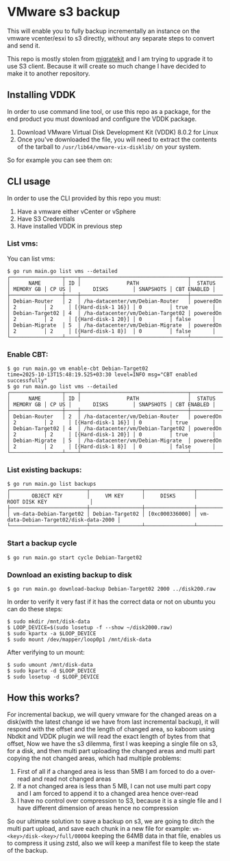 # VMware s3 backup

This will enable you to fully backup incrementally an instance on the vmware vcenter/esxi to s3 directly, without any separate steps to convert and send it.

This repo is mostly stolen from [migratekit](https://github.com/vexxhost/migratekit) and I am trying to upgrade it to use S3 client. Because it will create so much change I have decided to make it to another repository.  

## Installing VDDK

In order to use command line tool, or use this repo as a package, for the end product you must download and configure the VDDK package.

1. Download VMware Virtual Disk Development Kit (VDDK) 8.0.2 for Linux
2. Once you've downloaded the file, you will need to extract the contents of the tarball to `/usr/lib64/vmware-vix-disklib/` on your system.

So for example you can see them on:

## CLI usage

In order to use the CLI provided by this repo you must:
1. Have a vmware either vCenter or vSphere
2. Have S3 Credentials
3. Have installed VDDK in previous step

### List vms:
You can list vms:
```
$ go run main.go list vms --detailed
┌─────────────────┬────┬───────────────────────────────────┬───────────┬───────────┬───────┬────────────────────┬───────────┬─────────────┐
│      NAME       │ ID │               PATH                │  STATUS   │ MEMORY GB │ CP US │       DISKS        │ SNAPSHOTS │ CBT ENABLED │
├─────────────────┼────┼───────────────────────────────────┼───────────┼───────────┼───────┼────────────────────┼───────────┼─────────────┤
│ Debian-Router   │ 2  │ /ha-datacenter/vm/Debian-Router   │ poweredOn │ 2         │ 2     │ [{Hard-disk-1 16}] │ 0         │ true        │
│ Debian-Target02 │ 4  │ /ha-datacenter/vm/Debian-Target02 │ poweredOn │ 2         │ 2     │ [{Hard-disk-1 20}] │ 0         │ false       │
│ Debian-Migrate  │ 5  │ /ha-datacenter/vm/Debian-Migrate  │ poweredOn │ 2         │ 2     │ [{Hard-disk-1 8}]  │ 0         │ false       │
└─────────────────┴────┴───────────────────────────────────┴───────────┴───────────┴───────┴────────────────────┴───────────┴─────────────┘
```
### Enable CBT:
```
$ go run main.go vm enable-cbt Debian-Target02
time=2025-10-13T15:48:19.525+03:30 level=INFO msg="CBT enabled successfully"
$ go run main.go list vms --detailed          
┌─────────────────┬────┬───────────────────────────────────┬───────────┬───────────┬───────┬────────────────────┬───────────┬─────────────┐
│      NAME       │ ID │               PATH                │  STATUS   │ MEMORY GB │ CP US │       DISKS        │ SNAPSHOTS │ CBT ENABLED │
├─────────────────┼────┼───────────────────────────────────┼───────────┼───────────┼───────┼────────────────────┼───────────┼─────────────┤
│ Debian-Router   │ 2  │ /ha-datacenter/vm/Debian-Router   │ poweredOn │ 2         │ 2     │ [{Hard-disk-1 16}] │ 0         │ true        │
│ Debian-Target02 │ 4  │ /ha-datacenter/vm/Debian-Target02 │ poweredOn │ 2         │ 2     │ [{Hard-disk-1 20}] │ 0         │ true        │
│ Debian-Migrate  │ 5  │ /ha-datacenter/vm/Debian-Migrate  │ poweredOn │ 2         │ 2     │ [{Hard-disk-1 8}]  │ 0         │ false       │
└─────────────────┴────┴───────────────────────────────────┴───────────┴───────────┴───────┴────────────────────┴───────────┴─────────────┘
```
### List existing backups:
```
$ go run main.go list backups
┌─────────────────────────┬─────────────────┬────────────────┬────────────────────────────────────────┐
│       OBJECT KEY        │     VM KEY      │     DISKS      │             ROOT DISK KEY              │
├─────────────────────────┼─────────────────┼────────────────┼────────────────────────────────────────┤
│ vm-data-Debian-Target02 │ Debian-Target02 │ [0xc000336000] │ vm-data-Debian-Target02/disk-data-2000 │
└─────────────────────────┴─────────────────┴────────────────┴────────────────────────────────────────┘
```
### Start a backup cycle
```
$ go run main.go start cycle Debian-Target02
```

### Download an existing backup to disk
```
$ go run main.go download-backup Debian-Target02 2000 ../disk200.raw
```
In order to verify it very fast if it has the correct data or not on ubuntu you can do these steps:
```
$ sudo mkdir /mnt/disk-data
$ LOOP_DEVICE=$(sudo losetup -f --show ~/disk2000.raw)
$ sudo kpartx -a $LOOP_DEVICE
$ sudo mount /dev/mapper/loop0p1 /mnt/disk-data
```
After verifying to un mount:
```
$ sudo umount /mnt/disk-data
$ sudo kpartx -d $LOOP_DEVICE
$ sudo losetup -d $LOOP_DEVICE
```

## How this works?
For incremental backup, we will query vmware for the changed areas on a disk(with the latest change id we have from last incremental backup), it will respond with the offset and the length of changed area, so kaboom using Nbdkit and VDDK plugin we will read the exact length of bytes from that offset, Now we have the s3 dilemma, first I was keeping a single file on s3, for a disk, and then multi part uploading the changed areas and multi part copying the not changed areas, which had multiple problems:
1. First of all if a changed area is less than 5MB I am forced to do a over-read and read not changed areas
2. If a not changed area is less than 5 MB, I can not use multi part copy and I am forced to append it to a changed area hence over-read
3. I have no control over compression to S3, because it is a single file and I have different dimension of areas hence no compression

So our ultimate solution to save a backup on s3, we are going to ditch the multi part upload, and save each chunk in a new file for example: `vm-<key>/disk-<key>/full/00004` keeping the 64MB data in that file, enables us to compress it using zstd, also we will keep a manifest file to keep the state of the backup.
